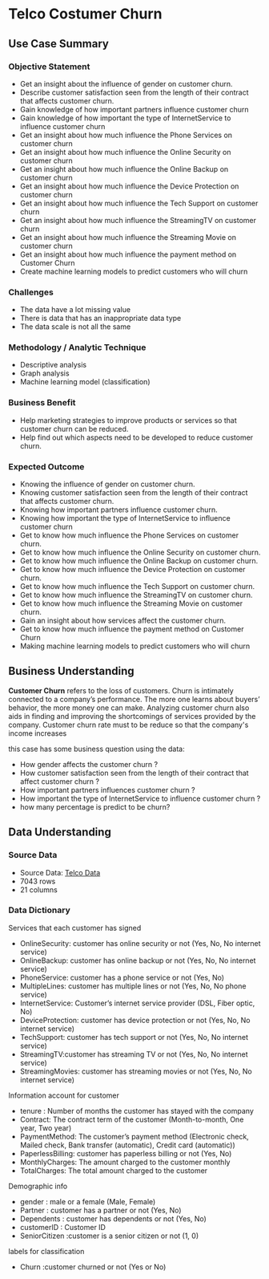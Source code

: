 # Telco Costumer Churn
## Use Case Summary
### Objective Statement
* Get an insight about the influence of gender on customer churn.
* Describe customer satisfaction seen from the length of their contract that affects customer churn.
* Gain knowledge of how important partners influence customer churn
* Gain knowledge of how important the type of InternetService to influence customer churn
* Get an insight about how much influence the Phone Services on customer churn
* Get an insight about how much influence the Online Security on customer churn
* Get an insight about how much influence the Online Backup on customer churn
* Get an insight about how much influence the Device Protection on customer churn
* Get an insight about how much influence the Tech Support on customer churn
* Get an insight about how much influence the StreamingTV on customer churn
* Get an insight about how much influence the Streaming Movie on customer churn
* Get an insight about how much influence the payment method on Customer Churn
* Create machine learning models to predict customers who will churn

### Challenges
* The data have a lot missing value
* There is data that has an inappropriate data type
* The data scale is not all the same

### Methodology / Analytic Technique
* Descriptive analysis
* Graph analysis
* Machine learning model (classification)

### Business Benefit
* Help marketing strategies to improve products or services so that customer churn can be reduced.
* Help find out which aspects need to be developed to reduce customer churn.

### Expected Outcome
* Knowing the influence of gender on customer churn.
* Knowing customer satisfaction seen from the length of their contract that affects customer churn.
* Knowing how important partners influence customer churn.
* Knowing how important the type of InternetService to influence customer churn
* Get to know how much influence the Phone Services on customer churn.
* Get to know how much influence the Online Security on customer churn.
* Get to know how much influence the Online Backup on customer churn.
* Get to know how much influence the Device Protection on customer churn.
* Get to know how much influence the Tech Support on customer churn.
* Get to know how much influence the StreamingTV on customer churn.
* Get to know how much influence the Streaming Movie on customer churn.
* Gain an insight about how services affect the customer churn.
* Get to know how much influence the payment method on Customer Churn
* Making machine learning models to predict customers who will churn

## Business Understanding
**Customer Churn** refers to the loss of customers. Churn is intimately connected to a company’s performance. The more one learns about buyers’ behavior, the more money one can make. Analyzing customer churn also aids in finding and improving the shortcomings of services provided by the company. Customer churn rate must to be reduce so that the company's income increases

this case has some business question using the data:
* How gender affects the customer churn ?
* How customer satisfaction seen from the length of their contract that affect customer churn ?
* How important partners influences customer churn ?
* How important the type of InternetService to influence customer churn ?
* how many percentage is predict to be churn?

## Data Understanding
### Source Data
* Source Data: [Telco Data](https://github.com/Yesaya03/Machine-Learning-Regression-and-Timeseries/blob/main/data_telco.csv)
* 7043 rows
* 21 columns

### Data Dictionary
Services that each customer has signed
* OnlineSecurity: customer has online security or not (Yes, No, No internet service)
* OnlineBackup: customer has online backup or not (Yes, No, No internet service)
* PhoneService: customer has a phone service or not (Yes, No)
* MultipleLines: customer has multiple lines or not (Yes, No, No phone service)
* InternetService: Customer’s internet service provider (DSL, Fiber optic, No)
* DeviceProtection: customer has device protection or not (Yes, No, No internet service)
* TechSupport: customer has tech support or not (Yes, No, No internet service)
* StreamingTV:customer has streaming TV or not (Yes, No, No internet service)
* StreamingMovies: customer has streaming movies or not (Yes, No, No internet service)

Information account for customer
* tenure : Number of months the customer has stayed with the company
* Contract: The contract term of the customer (Month-to-month, One year, Two year)
* PaymentMethod: The customer’s payment method (Electronic check, Mailed check, Bank transfer (automatic), Credit card (automatic))
* PaperlessBilling: customer has paperless billing or not (Yes, No)
* MonthlyCharges: The amount charged to the customer monthly
* TotalCharges: The total amount charged to the customer

Demographic info
* gender : male or a female (Male, Female)
* Partner : customer has a partner or not (Yes, No)
* Dependents : customer has dependents or not (Yes, No)
* customerID : Customer ID
* SeniorCitizen :customer is a senior citizen or not (1, 0)

labels for classification
* Churn :customer churned or not (Yes or No)
